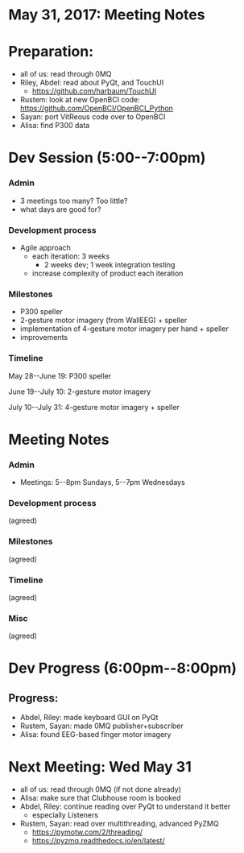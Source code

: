 # May 31, 2017: Meeting Notes

# Preparation:

* all of us: read through 0MQ
* Riley, Abdel: read about PyQt, and TouchUI
    * https://github.com/harbaum/TouchUI
* Rustem: look at new OpenBCI code:
    https://github.com/OpenBCI/OpenBCI_Python
* Sayan: port VitReous code over to OpenBCI
* Alisa: find P300 data

# Dev Session (5:00--7:00pm)
### Admin
* 3 meetings too many? Too little?
* what days are good for?
### Development process
* Agile approach
    * each iteration: 3 weeks
        * 2 weeks dev; 1 week integration testing
    * increase complexity of product each iteration

### Milestones
* P300 speller
* 2-gesture motor imagery (from WallEEG) + speller
* implementation of 4-gesture motor imagery per hand + speller
* improvements

### Timeline
May 28--June 19: P300 speller

June 19--July 10:
2-gesture motor imagery

July 10--July 31:
4-gesture motor imagery + speller

# Meeting Notes
### Admin
* Meetings: 5--8pm Sundays, 5--7pm Wednesdays

### Development process
(agreed)
### Milestones
(agreed)
### Timeline
(agreed)
### Misc
(agreed)

# Dev Progress (6:00pm--8:00pm)

## Progress:
* Abdel, Riley: made keyboard GUI on PyQt
* Rustem, Sayan: made 0MQ publisher+subscriber
* Alisa: found EEG-based finger motor imagery

# Next Meeting: Wed May 31
* all of us: read through 0MQ (if not done already)
* Alisa: make sure that Clubhouse room is booked
* Abdel, Riley: continue reading over PyQt to understand it better
  * especially Listeners
* Rustem, Sayan: read over multithreading, advanced PyZMQ
  * https://pymotw.com/2/threading/
  * https://pyzmq.readthedocs.io/en/latest/
